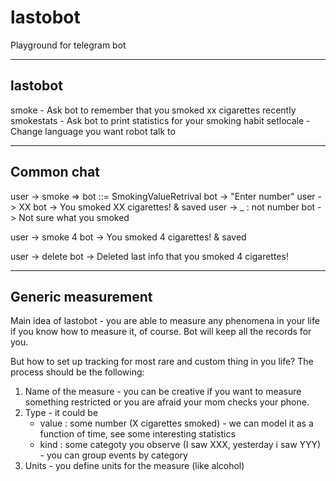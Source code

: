 # lastobot

Playground for telegram bot

-------------------
lastobot
-------------------
smoke - Ask bot to remember that you smoked xx cigarettes recently
smokestats - Ask bot to print statistics for your smoking habit
setlocale - Change language you want robot talk to

-------------------
Common chat
-------------------

user -> smoke => bot ::= SmokingValueRetrival
bot -> "Enter number"
user -> XX
	bot -> You smoked XX cigarettes! & saved
user -> _ : not number 
	bot -> Not sure what you smoked

user -> smoke 4
bot -> You smoked 4 cigarettes! & saved

user -> delete
bot -> Deleted last info that you smoked 4 cigarettes!

-------------------
Generic measurement
-------------------

Main idea of lastobot - you are able to measure any phenomena in your life if you know how to measure it, of course. Bot will keep all the records for you.

But how to set up tracking for most rare and custom thing in you life? The process should be the following:
1. Name of the measure - you can be creative if you want to measure something restricted or you are afraid your mom checks your phone.
2. Type - it could be
	- value : some number (X cigarettes smoked) - we can model it as a function of time, see some interesting statistics
	- kind : some categoty you observe (I saw XXX, yesterday i saw YYY) - you can group events by category
3. Units - you define units for the measure (like alcohol)

